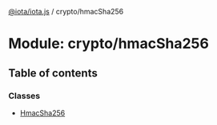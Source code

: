 [@iota/iota.js](../README.md) / crypto/hmacSha256

# Module: crypto/hmacSha256

## Table of contents

### Classes

- [HmacSha256](../classes/crypto_hmacsha256.hmacsha256.md)
